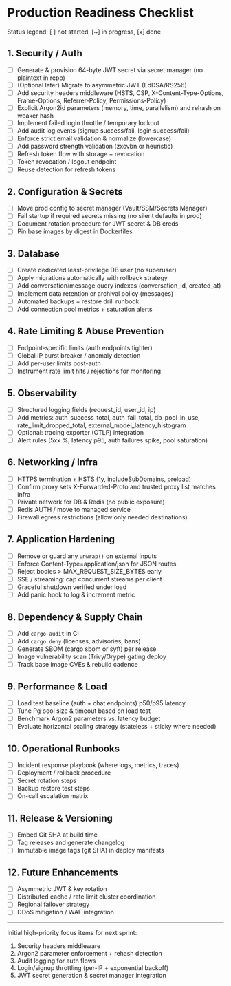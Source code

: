 # Production Readiness Checklist

Status legend: [ ] not started, [~] in progress, [x] done

## 1. Security / Auth
- [ ] Generate & provision 64-byte JWT secret via secret manager (no plaintext in repo)
- [ ] (Optional later) Migrate to asymmetric JWT (EdDSA/RS256)
- [ ] Add security headers middleware (HSTS, CSP, X-Content-Type-Options, Frame-Options, Referrer-Policy, Permissions-Policy)
- [ ] Explicit Argon2id parameters (memory, time, parallelism) and rehash on weaker hash
- [ ] Implement failed login throttle / temporary lockout
- [ ] Add audit log events (signup success/fail, login success/fail)
- [ ] Enforce strict email validation & normalize (lowercase)
- [ ] Add password strength validation (zxcvbn or heuristic)
- [ ] Refresh token flow with storage + revocation
- [ ] Token revocation / logout endpoint
- [ ] Reuse detection for refresh tokens

## 2. Configuration & Secrets
- [ ] Move prod config to secret manager (Vault/SSM/Secrets Manager)
- [ ] Fail startup if required secrets missing (no silent defaults in prod)
- [ ] Document rotation procedure for JWT secret & DB creds
- [ ] Pin base images by digest in Dockerfiles

## 3. Database
- [ ] Create dedicated least-privilege DB user (no superuser)
- [ ] Apply migrations automatically with rollback strategy
- [ ] Add conversation/message query indexes (conversation_id, created_at)
- [ ] Implement data retention or archival policy (messages)
- [ ] Automated backups + restore drill runbook
- [ ] Add connection pool metrics + saturation alerts

## 4. Rate Limiting & Abuse Prevention
- [ ] Endpoint-specific limits (auth endpoints tighter)
- [ ] Global IP burst breaker / anomaly detection
- [ ] Add per-user limits post-auth
- [ ] Instrument rate limit hits / rejections for monitoring

## 5. Observability
- [ ] Structured logging fields (request_id, user_id, ip)
- [ ] Add metrics: auth_success_total, auth_fail_total, db_pool_in_use, rate_limit_dropped_total, external_model_latency_histogram
- [ ] Optional: tracing exporter (OTLP) integration
- [ ] Alert rules (5xx %, latency p95, auth failures spike, pool saturation)

## 6. Networking / Infra
- [ ] HTTPS termination + HSTS (1y, includeSubDomains, preload)
- [ ] Confirm proxy sets X-Forwarded-Proto and trusted proxy list matches infra
- [ ] Private network for DB & Redis (no public exposure)
- [ ] Redis AUTH / move to managed service
- [ ] Firewall egress restrictions (allow only needed destinations)

## 7. Application Hardening
- [ ] Remove or guard any `unwrap()` on external inputs
- [ ] Enforce Content-Type=application/json for JSON routes
- [ ] Reject bodies > MAX_REQUEST_SIZE_BYTES early
- [ ] SSE / streaming: cap concurrent streams per client
- [ ] Graceful shutdown verified under load
- [ ] Add panic hook to log & increment metric

## 8. Dependency & Supply Chain
- [ ] Add `cargo audit` in CI
- [ ] Add `cargo deny` (licenses, advisories, bans)
- [ ] Generate SBOM (cargo sbom or syft) per release
- [ ] Image vulnerability scan (Trivy/Grype) gating deploy
- [ ] Track base image CVEs & rebuild cadence

## 9. Performance & Load
- [ ] Load test baseline (auth + chat endpoints) p50/p95 latency
- [ ] Tune Pg pool size & timeout based on load test
- [ ] Benchmark Argon2 parameters vs. latency budget
- [ ] Evaluate horizontal scaling strategy (stateless + sticky where needed)

## 10. Operational Runbooks
- [ ] Incident response playbook (where logs, metrics, traces)
- [ ] Deployment / rollback procedure
- [ ] Secret rotation steps
- [ ] Backup restore test steps
- [ ] On-call escalation matrix

## 11. Release & Versioning
- [ ] Embed Git SHA at build time
- [ ] Tag releases and generate changelog
- [ ] Immutable image tags (git SHA) in deploy manifests

## 12. Future Enhancements
- [ ] Asymmetric JWT & key rotation
- [ ] Distributed cache / rate limit cluster coordination
- [ ] Regional failover strategy
- [ ] DDoS mitigation / WAF integration

---
Initial high-priority focus items for next sprint:
1. Security headers middleware
2. Argon2 parameter enforcement + rehash detection
3. Audit logging for auth flows
4. Login/signup throttling (per-IP + exponential backoff)
5. JWT secret generation & secret manager integration
